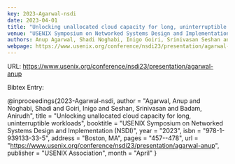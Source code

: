 ```yaml
---
key: 2023-Agarwal-nsdi
date: 2023-04-01
title: "Unlocking unallocated cloud capacity for long, uninterruptible workloads"
venue: "USENIX Symposium on Networked Systems Design and Implementation (NSDI)"
authors: Anup Agarwal, Shadi Noghabi, Inigo Goiri, Srinivasan Seshan and Anirudh Badam
webpage: https://www.usenix.org/conference/nsdi23/presentation/agarwal-anup
---
```


URL: https://www.usenix.org/conference/nsdi23/presentation/agarwal-anup

Bibtex Entry:

@inproceedings{2023-Agarwal-nsdi,
    author = "Agarwal, Anup and Noghabi, Shadi and Goiri, Inigo and Seshan, Srinivasan and Badam, Anirudh",
    title = "Unlocking unallocated cloud capacity for long, uninterruptible workloads",
    booktitle = "USENIX Symposium on Networked Systems Design and Implementation (NSDI)",
    year = "2023",
    isbn = "978-1-939133-33-5",
    address = "Boston, MA",
    pages = "457--478",
    url = "https://www.usenix.org/conference/nsdi23/presentation/agarwal-anup",
    publisher = "USENIX Association",
    month = "April"
}


